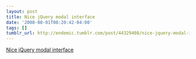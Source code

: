```yaml
---
layout: post
title: Nice jQuery modal interface
date: '2008-08-01T08:20:42-04:00'
tags: []
tumblr_url: http://endemic.tumblr.com/post/44329408/nice-jquery-modal-interface
---
```

[Nice jQuery modal interface](http://www.ericmmartin.com/projects/simplemodal/)  
